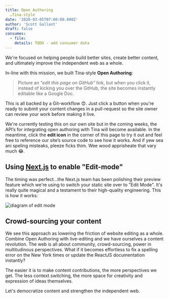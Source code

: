 ```yaml
---
title: Open Authoring
  …Tina-style
date: '2020-03-05T07:00:00.000Z'
author: 'Scott Gallant'
draft: false
consumes:
  - file:
    details: TODO - add consumer data
---
```


We're focused on helping people build better sites, create better content, and ultimately improve the independent web as a whole.

In-line with this mission, we built Tina-style **Open Authoring**:

> Picture an _"edit this page on GitHub"_ link, but when you click it, instead of kicking you over the GitHub, the site becomes instantly editable like a Google Doc.

This is all backed by a Git-workflow 😍. Just click a button when you're ready to submit your content changes in a pull-request so the site owner can review your work before making it live.

We're currently testing this on our own site but in the coming weeks, the API’s for integrating open authoring with Tina will become available. In the meantime, click the **edit icon** in the corner of this page to try it out and feel free to reference our site’s source code to see how it works. And if yew sea ani speling misteaks, pleeze ficks thim. Wee wood apprisheate that vary much 😂.

## Using [Next.js](nextjs.org) to enable "Edit-mode"

The timing was perfect...the Next.js team has been polishing their preview feature which we're using to switch your static site over to "Edit Mode". It's really quite magical and a testament to their high-quality engineering. This is how it works:

<img src="" alt="diagram of edit mode">

## Crowd-sourcing your content

We see this approach as lowering the friction of website editing as a whole. Combine Open Authoring with live-editing and we have ourselves a content revolution. The web is all about community, crowd-sourcing, power in multitudinous perspectives. What if it becomes effortless to fix a spelling error on the New York times or update the ReactJS documentation instantly?

The easier it is to make content contributions, the more perspectives we get. The less context switching, the more space for creativity and expression of ideas themselves.

Let's democratize content and strengthen the independent web.
